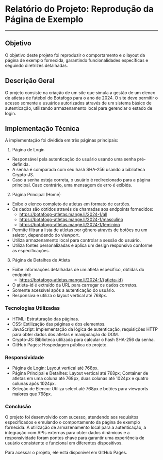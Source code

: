# Relatório do Projeto: Reprodução da Página de Exemplo
---
## Objetivo
O objetivo deste projeto foi reproduzir o comportamento e o layout da página de exemplo fornecida, garantindo funcionalidades específicas e seguindo diretrizes detalhadas.

## Descrição Geral
O projeto consiste na criação de um site que simula a gestão de um elenco de atletas de futebol do Botafogo para o ano de 2024. O site deve permitir o acesso somente a usuários autorizados através de um sistema básico de autenticação, utilizando armazenamento local para gerenciar o estado de login.

## Implementação Técnica
A implementação foi dividida em três páginas principais:

1. Página de Login

- Responsável pela autenticação do usuário usando uma senha pré-definida.
- A senha é comparada com seu hash SHA-256 usando a biblioteca Crypto-JS.
- Caso a senha esteja correta, o usuário é redirecionado para a página principal. Caso contrário, uma mensagem de erro é exibida.

2. Página Principal (Home)

- Exibe o elenco completo de atletas em formato de cartões.
- Os dados são obtidos através de chamadas aos endpoints fornecidos:
  - https://botafogo-atletas.mange.li/2024-1/all
  - https://botafogo-atletas.mange.li/2024-1/masculino
  - https://botafogo-atletas.mange.li/2024-1/feminino
- Permite filtrar a lista de atletas por gênero através de botões ou um seletor, dependendo do viewport.
- Utiliza armazenamento local para controlar a sessão do usuário.
- Utiliza fontes personalizadas e aplica um design responsivo conforme as especificações.

3. Página de Detalhes de Atleta

- Exibe informações detalhadas de um atleta específico, obtidas do endpoint:
  - https://botafogo-atletas.mange.li/2024-1/{atleta-id}
- O atleta-id é extraído da URL para carregar os dados corretos.
- Somente acessível após a autenticação do usuário.
- Responsiva e utiliza o layout vertical até 768px.

### Tecnologias Utilizadas
- HTML: Estruturação das páginas.
- CSS: Estilização das páginas e dos elementos.
- JavaScript: Implementação da lógica de autenticação, requisições HTTP para obter dados dos atletas e manipulação do DOM.
- Crypto-JS: Biblioteca utilizada para calcular o hash SHA-256 da senha.
- GitHub Pages: Hospedagem pública do projeto.

### Responsividade
- Página de Login: Layout vertical até 768px.
- Página Principal e Detalhes: Layout vertical até 768px; Container de atletas em uma coluna até 768px, duas colunas até 1024px e quatro colunas após 1024px.
- Seleção de Elenco: Utiliza select até 768px e botões para viewports maiores que 768px.

### Conclusão
O projeto foi desenvolvido com sucesso, atendendo aos requisitos especificados e emulando o comportamento da página de exemplo fornecida. A utilização de armazenamento local para a autenticação, a integração com APIs externas para obter dados dinâmicos e a responsividade foram pontos chave para garantir uma experiência de usuário consistente e funcional em diferentes dispositivos.

Para acessar o projeto, ele está disponível em GitHub Pages.
